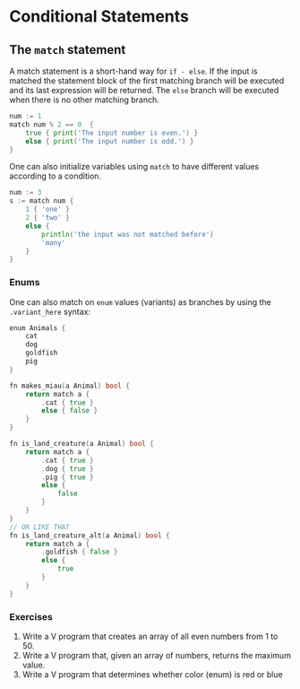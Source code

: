 # Conditional Statements

## The `match` statement

A match statement is a short-hand way for `if - else`.
If the input is matched the statement block of the first matching branch will be executed and its last expression will be returned.
The `else` branch will be executed when there is no other matching branch.

```go
num := 1
match num % 2 == 0  {
    true { print('The input number is even.') }
    else { print('The input number is odd.') }
}
```

One can also initialize variables using `match` to have different values according to a condition.

```go
num := 3
s := match num {
    1 { 'one' }
    2 { 'two' }
    else {
        println('the input was not matched before')
        'many'
    }
}
```

### Enums

One can also match on `enum` values (variants) as branches by using the `.variant_here` syntax:

```go
enum Animals {
    cat
    dog
    goldfish
    pig
}

fn makes_miau(a Animal) bool {
    return match a {
        .cat { true }
        else { false }
    }
}

fn is_land_creature(a Animal) bool {
    return match a {
        .cat { true }
        .dog { true }
        .pig { true }
        else {
            false
        }
    }
}
// OR LIKE THAT
fn is_land_creature_alt(a Animal) bool {
    return match a {
        .goldfish { false }
        else {
            true
        }
    }
}
```

### Exercises

1. Write a V program that creates an array of all even numbers from 1 to 50.
2. Write a V program that, given an array of numbers, returns the maximum value.
3. Write a V program that determines whether color (enum) is red or blue
